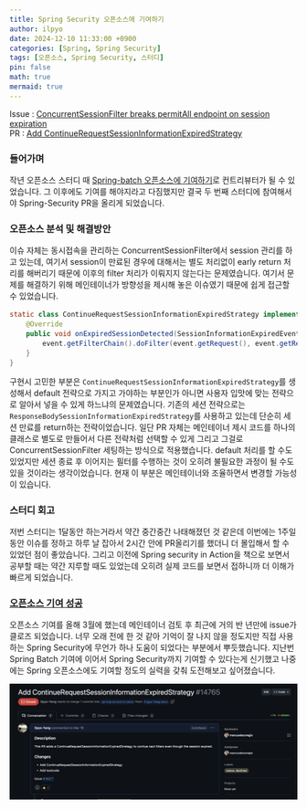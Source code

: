 ```yaml
---
title: Spring Security 오픈소스에 기여하기
author: ilpyo
date: 2024-12-10 11:33:00 +0900
categories: [Spring, Spring Security]
tags: [오픈소스, Spring Security, 스터디]
pin: false
math: true
mermaid: true
---
```


Issue : [ConcurrentSessionFilter breaks permitAll endpoint on session expiration](https://github.com/spring-projects/spring-security/issues/14077)   
PR : [Add ContinueRequestSessionInformationExpiredStrategy](https://github.com/spring-projects/spring-security/pull/14765)

### 들어가며
작년 오픈소스 스터디 때 [Spring-batch 오픈소스에 기여하기](https://ilpyo-yang.github.io/backend/2023/04/14/Spring.html#-spring-batch-오픈소스에-기여하기)로 컨트리뷰터가 될 수 있었습니다.
그 이후에도 기여를 해야지라고 다짐했지만 결국 두 번째 스터디에 참여해서야 Spring-Security PR을 올리게 되었습니다.

### 오픈소스 분석 및 해결방안
이슈 자체는 동시접속을 관리하는 ConcurrentSessionFilter에서 session 관리를 하고 있는데, 여기서 session이 만료된 경우에 대해서는 별도 처리없이 early return 처리를 해버리기 때문에 이후의 filter 처리가 이뤄지지 않는다는 문제였습니다. 
여기서 문제를 해결하기 위해 메인테이너가 방향성을 제시해 놓은 이슈였기 때문에 쉽게 접근할 수 있었습니다.  
```java
static class ContinueRequestSessionInformationExpiredStrategy implements SessionInformationExpiredStrategy {
	@Override
	public void onExpiredSessionDetected(SessionInformationExpiredEvent event) throws ServletException, IOException {
		event.getFilterChain().doFilter(event.getRequest(), event.getResponse());
	}
}
```
구현시 고민한 부분은 `ContinueRequestSessionInformationExpiredStrategy`를 생성해서 default 전략으로 가지고 가야하는 부분인가 아니면 사용자 입맛에 맞는 전략으로 알아서 넣을 수 있게 하느냐의 문제였습니다. 
기존의 세션 전략으로는 `ResponseBodySessionInformationExpiredStrategy`를 사용하고 있는데 단순히 세션 만료를 return하는 전략이었습니다.
일단 PR 자체는 메인테이너 제시 코드를 하나의 클래스로 별도로 만들어서 다른 전략처럼 선택할 수 있게 그리고 그걸로 ConcurrentSessionFilter 세팅하는 방식으로 적용했습니다. 
default 처리를 할 수도 있었지만 세션 종료 후 이어지는 필터를 수행하는 것이 오히려 불필요한 과정이 될 수도 있을 것이라는 생각이었습니다. 현재 이 부분은 메인테이너와 조율하면서 변경할 가능성이 있습니다. 

### 스터디 회고
저번 스터디는 1달동안 하는거라서 약간 중간중간 나태해졌던 것 같은데 이번에는 1주일 동안 이슈를 정하고 하루 날 잡아서 2시간 안에 PR올리기를 했더니 더 몰입해서 할 수 있었던 점이 좋았습니다. 그리고 이전에 Spring security in Action을 책으로 보면서 공부할 때는
약간 지루할 때도 있었는데 오히려 실제 코드를 보면서 접하니까 더 이해가 빠르게 되었습니다.

### [오픈소스 기여 성공](https://github.com/spring-projects/spring-security/pull/14765)
오픈소스 기여를 올해 3월에 했는데 메인테이너 검토 후 최근에 거의 반 년만에 issue가 클로즈 되었습니다. 너무 오래 전에 한 것 같아 기억이 잘 나지 않을 정도지만 직접 사용하는 Spring Security에 무언가 하나 도움이 되었다는 부분에서 뿌듯했습니다. 
지난번 Spring Batch 기여에 이어서 Spring Security까지 기여할 수 있다는게 신기했고 나중에는 Spring 오픈소스에도 기여할 정도의 실력을 갖춰 도전해보고 싶어졌습니다.

<img src="/assets/post_images/spring/opensource-study-result2.png"/>





